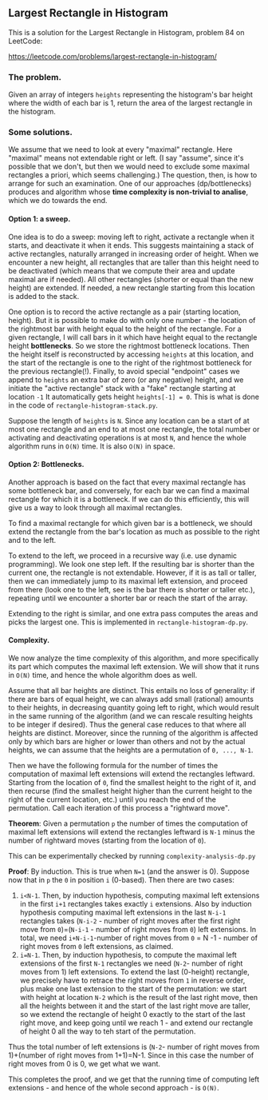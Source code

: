 ## Largest Rectangle in Histogram

This is a solution for the Largest Rectangle in Histogram, problem 84 on LeetCode:

https://leetcode.com/problems/largest-rectangle-in-histogram/

### The problem.

Given an array of integers `heights` representing the histogram's bar height 
where the width of each bar is 1, 
return the area of the largest rectangle in the histogram.


### Some solutions.

We assume that we need to look at every "maximal" rectangle. 
Here "maximal" means not extendable right or left.
(I say "assume", since it's possible that we don't, 
but then we would need to exclude some maximal rectangles
a priori, which seems challenging.) The question, then,
is how to arrange for such an examination. One of our approaches (dp/bottlenecks)
produces and algorithm whose **time complexity is non-trivial to analise**, 
which we do towards the end. 


#### Option 1: a sweep.
One idea is to do a sweep: moving left to right, activate a rectangle 
when it starts, and deactivate it when it ends. This suggests maintaining 
a stack of active rectangles, naturally arranged in increasing order of height.
When we encounter a new height, all rectangles that are taller than this height
need to be deactivated 
(which means that we compute their area and update maximal are if needed).
All other rectangles (shorter or equal than the new height)
are extended. If needed, a new rectangle starting from this location
is added to the stack. 

One option is to record the active rectangle as a pair (starting location, height).
But it is possible to make do with only one number - the location of the rightmost
bar with height equal to the height of the rectangle. For a given rectangle,
I will call bars in it which have height equal to the rectangle height **bottlenecks**.
So we store the rightmost bottleneck locations.
Then the height itself is
reconstructed by accessing `heights` at this location, and the start of the
rectangle is one to the right of the rightmost bottleneck 
for the previous rectangle(!). Finally, to avoid special "endpoint"
cases we append to `heights` an extra bar of zero (or any negative) height,
and we initiate the "active rectangle" stack with a "fake" 
rectangle starting at location `-1`
It automatically gets height `heights[-1] = 0`. 
This is what is done in the code of `rectangle-histogram-stack.py`.



Suppose the length of `heights` is `N`.
Since any location can be a start of at most one rectangle 
and an end to at most one rectangle, the total number or activating 
and deactivating operations is at most `N`, and hence the whole 
algorithm runs in `O(N)` time. It is also `O(N)` in space.

#### Option 2: Bottlenecks.

Another approach is based on the fact that every maximal rectangle has some 
bottleneck bar, and conversely, for each bar we can find a maximal rectangle
for which it is a bottleneck. If we can do this efficiently, this will
give us a way to look through all maximal rectangles.

To find a maximal rectangle for which given bar is a bottleneck, 
we should extend the rectangle from the bar's location as much as possible 
to the right and to the left. 

To extend to the left, we proceed in a recursive way 
(i.e. use dynamic programming). We look one step left. If the resulting bar
is shorter than the current one, the rectangle is not extendable. However,
if it is as tall or taller, then we can immediately jump to 
its maximal left extension, and proceed from there (look one to the left, 
see is the bar there is shorter or taller etc.), 
repeating until we encounter a shorter bar or reach the start of the array.

Extending to the right is similar, and one extra pass computes the areas 
and picks the largest one. This is implemented in `rectangle-histogram-dp.py`.

#### Complexity.

We now analyze the time complexity of this algorithm, and more specifically 
its part which computes  the maximal left extension. 
We will show that it runs in `O(N)` time, 
and hence the whole algorithm does as well.

Assume that all bar heights are distinct. This entails no loss of generality:
if there are bars of equal height, we can always add small (rational) 
amounts to their heights, in decreasing quantity going left to right, 
which would result in the same running of the algorithm (and we can rescale
resulting heights to be integer if desired). 
Thus the general case reduces to that where all heights are distinct. 
Moreover, since the running of the algorithm is affected only by which
bars are higher or lower than others and not by the actual heights, 
we can assume that the heights are a permutation of `0, ..., N-1`.

Then we have the following formula for the number of times 
the computation of maximal left extensions will extend the rectangles leftward.
Starting from the location of `0`, find the smallest height to the right of it,
and then recurse (find the smallest height higher than the current
height to the right of the current location, etc.) until you reach the end of 
the permutation. Call each iteration of this process a "rightward move".




**Theorem**: Given a permutation `p`
 the number of times the computation of maximal left extensions
will extend the rectangles leftward is `N-1` minus the number of rightward moves
(starting from the location of `0`).

This can be experimentally checked by running `complexity-analysis-dp.py`

**Proof**: By induction. This is true when `N=1` (and the answer is 0). 
Suppose now that in `p` the `0` in position `i` (0-based). Then there are two cases:
1) `i<N-1`. Then, by induction hypothesis, computing maximal left 
extensions in the first `i+1` rectangles
takes exactly `i` extensions. Also by induction hypothesis computing 
 maximal left 
extensions in the last `N-i-1` rectangles takes (`N-i-2` - number of right moves
after the first right move from `0`)=(`N-i-1` - number of right moves
from `0`) left extensions. In total, we need `i+N-i-1`-number of right moves
from `0` = N -1 - number of right moves
from `0` left extensions, аs claimed.
2) `i=N-1`. Then, by induction hypothesis,
to compute the maximal left extensions of the first `N-1` rectangles we need
(`N-2`- number of right moves from 1) left extensions. To extend the last
(0-height) rectangle, we precisely have to retrace the right moves from `1` in 
reverse order, plus make one last extension to the start of the permutation:
we start with height at location `N-2` which is the result of the
last right move, then all the heights 
between it and the start of the last right move are taller, so we 
extend the rectangle of height 0  exactly to the start of the last right move, 
and keep going until we reach 1 - and extend our rectangle of height 0 all the way
to teh start of the permutation.

Thus the total number of left extensions is
(`N-2`- number of right moves from 1)+(number of right moves from 1+1)=N-1.
Since in this case the number of right moves from 0 is 0, we get what we want.


This completes the proof, and we get that the running time of computing left
extensions - and hence of the whole second approach - is `O(N)`.





